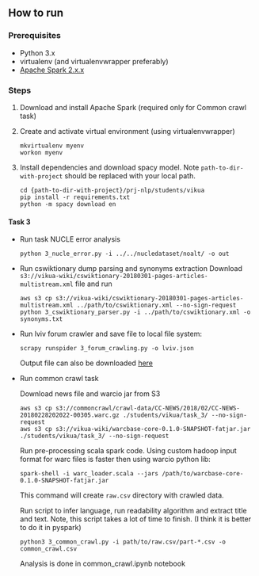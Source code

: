 ## How to run 

### Prerequisites

- Python 3.x
- virtualenv (and virtualenvwrapper preferably)
- [Apache Spark 2.x.x](https://spark.apache.org/downloads.html)

### Steps

1. Download and install Apache Spark (required only for Common crawl task)
2. Create and activate virtual environment (using virtualenvwrapper)
    ```
    mkvirtualenv myenv
    workon myenv
    ```

3. Install dependencies and download spacy model. 
    Note `path-to-dir-with-project` should be replaced with your local path.
    ```
    cd {path-to-dir-with-project}/prj-nlp/students/vikua
    pip install -r requirements.txt
    python -m spacy download en

#### Task 3

- Run task NUCLE error analysis
    ```
    python 3_nucle_error.py -i ../../nucledataset/noalt/ -o out
    ```

- Run cswiktionary dump parsing and synonyms extraction
    Download `s3://vikua-wiki/cswiktionary-20180301-pages-articles-multistream.xml` file
    and run
    ```
    aws s3 cp s3://vikua-wiki/cswiktionary-20180301-pages-articles-multistream.xml ../path/to/cswiktionary.xml --no-sign-request
    python 3_cswiktionary_parser.py -i ../path/to/cswiktionary.xml -o synonyms.txt
    ```

- Run lviv forum crawler and save file to local file system: 
    ```
    scrapy runspider 3_forum_crawling.py -o lviv.json
    ```
    Output file can also be downloaded [here](https://s3.eu-central-1.amazonaws.com/vikua-wiki/task_3/lviv.json)
    
- Run common crawl task 

    Download news file and warcio jar from S3 
    ```
    aws s3 cp s3://commoncrawl/crawl-data/CC-NEWS/2018/02/CC-NEWS-20180228202022-00305.warc.gz ./students/vikua/task_3/ --no-sign-request
    aws s3 cp s3://vikua-wiki/warcbase-core-0.1.0-SNAPSHOT-fatjar.jar ./students/vikua/task_3/ --no-sign-request
    ```
    Run pre-processing scala spark code. Using custom hadoop input format for warc files is faster 
    then using warcio python lib:
    ```
    spark-shell -i warc_loader.scala --jars /path/to/warcbase-core-0.1.0-SNAPSHOT-fatjar.jar
    ```
    This command will create `raw.csv` directory with crawled data. 
    
    Run script to infer language, run readability algorithm and extract title and text.
    Note, this script takes a lot of time to finish. (I think it is better to do it in pyspark)
    ```
    python3 3_common_crawl.py -i path/to/raw.csv/part-*.csv -o common_crawl.csv
    ```
    
    Analysis is done in common_crawl.ipynb notebook
    